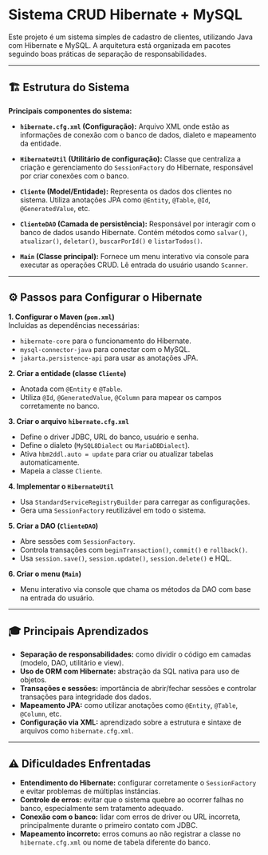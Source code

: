# Sistema CRUD Hibernate + MySQL

Este projeto é um sistema simples de cadastro de clientes, utilizando Java com Hibernate e MySQL. A arquitetura está organizada em pacotes seguindo boas práticas de separação de responsabilidades.

---

## 🏗️ Estrutura do Sistema

**Principais componentes do sistema:**

- **`hibernate.cfg.xml` (Configuração):** Arquivo XML onde estão as informações de conexão com o banco de dados, dialeto e mapeamento da entidade.

- **`HibernateUtil` (Utilitário de configuração):** Classe que centraliza a criação e gerenciamento do `SessionFactory` do Hibernate, responsável por criar conexões com o banco.

- **`Cliente` (Model/Entidade):** Representa os dados dos clientes no sistema. Utiliza anotações JPA como `@Entity`, `@Table`, `@Id`, `@GeneratedValue`, etc.

- **`ClienteDAO` (Camada de persistência):** Responsável por interagir com o banco de dados usando Hibernate. Contém métodos como `salvar()`, `atualizar()`, `deletar()`, `buscarPorId()` e `listarTodos()`.

- **`Main` (Classe principal):** Fornece um menu interativo via console para executar as operações CRUD. Lê entrada do usuário usando `Scanner`.

---

## ⚙️ Passos para Configurar o Hibernate

**1. Configurar o Maven (`pom.xml`)**  
Incluídas as dependências necessárias:
- `hibernate-core` para o funcionamento do Hibernate.
- `mysql-connector-java` para conectar com o MySQL.
- `jakarta.persistence-api` para usar as anotações JPA.

**2. Criar a entidade (classe `Cliente`)**
- Anotada com `@Entity` e `@Table`.
- Utiliza `@Id`, `@GeneratedValue`, `@Column` para mapear os campos corretamente no banco.

**3. Criar o arquivo `hibernate.cfg.xml`**
- Define o driver JDBC, URL do banco, usuário e senha.
- Define o dialeto (`MySQL8Dialect` ou `MariaDBDialect`).
- Ativa `hbm2ddl.auto = update` para criar ou atualizar tabelas automaticamente.
- Mapeia a classe `Cliente`.

**4. Implementar o `HibernateUtil`**
- Usa `StandardServiceRegistryBuilder` para carregar as configurações.
- Gera uma `SessionFactory` reutilizável em todo o sistema.

**5. Criar a DAO (`ClienteDAO`)**
- Abre sessões com `SessionFactory`.
- Controla transações com `beginTransaction()`, `commit()` e `rollback()`.
- Usa `session.save()`, `session.update()`, `session.delete()` e HQL.

**6. Criar o menu (`Main`)**
- Menu interativo via console que chama os métodos da DAO com base na entrada do usuário.

---

## 🎓 Principais Aprendizados

- **Separação de responsabilidades:** como dividir o código em camadas (modelo, DAO, utilitário e view).
- **Uso de ORM com Hibernate:** abstração da SQL nativa para uso de objetos.
- **Transações e sessões:** importância de abrir/fechar sessões e controlar transações para integridade dos dados.
- **Mapeamento JPA:** como utilizar anotações como `@Entity`, `@Table`, `@Column`, etc.
- **Configuração via XML:** aprendizado sobre a estrutura e sintaxe de arquivos como `hibernate.cfg.xml`.

---

## ⚠️ Dificuldades Enfrentadas

- **Entendimento do Hibernate:** configurar corretamente o `SessionFactory` e evitar problemas de múltiplas instâncias.
- **Controle de erros:** evitar que o sistema quebre ao ocorrer falhas no banco, especialmente sem tratamento adequado.
- **Conexão com o banco:** lidar com erros de driver ou URL incorreta, principalmente durante o primeiro contato com JDBC.
- **Mapeamento incorreto:** erros comuns ao não registrar a classe no `hibernate.cfg.xml` ou nome de tabela diferente do banco.
